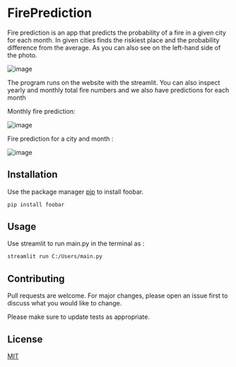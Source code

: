# FirePrediction

Fire prediction is an app that predicts the probability of a fire in a given city for each month. In given cities finds the riskiest place and the probability difference from the average. As you can also see on the left-hand side of the photo.

![image](https://user-images.githubusercontent.com/18538179/189983017-6fe968c7-7eab-417c-bd78-1cb6646f147a.png)

The program runs on the website with the streamlit. You can also inspect yearly and monthly total fire numbers and we also have predictions for each month

Monthly fire prediction: 

![image](https://user-images.githubusercontent.com/18538179/189983203-52e3e579-9f77-4293-8243-d2f6e3539e35.png)

Fire prediction for a city and month : 


![image](https://user-images.githubusercontent.com/18538179/189983427-9d203895-9f40-4dc2-97d7-42075d0013e5.png)


## Installation

Use the package manager [pip](https://pip.pypa.io/en/stable/) to install foobar.

```bash
pip install foobar
```

## Usage

Use streamlit to run main.py in the terminal as : 

```bash
streamlit run C:/Users/main.py
```




## Contributing
Pull requests are welcome. For major changes, please open an issue first to discuss what you would like to change.

Please make sure to update tests as appropriate.

## License
[MIT](https://choosealicense.com/licenses/mit/)
